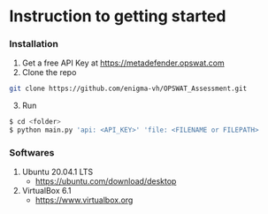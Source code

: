 # Instruction to getting started
  ### Installation
  1. Get a free API Key at https://metadefender.opswat.com
  2. Clone the repo
   ```sh
   git clone https://github.com/enigma-vh/OPSWAT_Assessment.git
   ```
  3. Run
   ```sh
   $ cd <folder>
   $ python main.py 'api: <API_KEY>' 'file: <FILENAME or FILEPATH>
   ```
  ### Softwares
  1. Ubuntu 20.04.1 LTS
      * https://ubuntu.com/download/desktop
  2. VirtualBox 6.1
      * https://www.virtualbox.org

